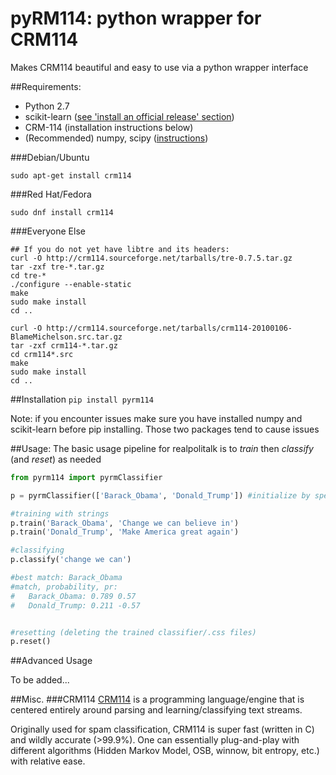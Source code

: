 # pyRM114: python wrapper for CRM114 

Makes CRM114 beautiful and easy to use via a python wrapper interface

##Requirements:
- Python 2.7
- scikit-learn ([see 'install an official release' section](http://scikit-learn.org/stable/developers/advanced_installation.html))
- CRM-114 (installation instructions below)
- (Recommended) numpy, scipy ([instructions](http://scipy.org/install.html))

###Debian/Ubuntu

`sudo apt-get install crm114`

###Red Hat/Fedora

`sudo dnf install crm114`

###Everyone Else

```
## If you do not yet have libtre and its headers:
curl -O http://crm114.sourceforge.net/tarballs/tre-0.7.5.tar.gz
tar -zxf tre-*.tar.gz
cd tre-*
./configure --enable-static
make
sudo make install
cd ..

curl -O http://crm114.sourceforge.net/tarballs/crm114-20100106-BlameMichelson.src.tar.gz
tar -zxf crm114-*.tar.gz
cd crm114*.src
make
sudo make install
cd ..
```

##Installation
`pip install pyrm114`

Note: if you encounter issues make sure you have installed numpy and scikit-learn before pip installing. Those two packages tend to cause issues

##Usage:
The basic usage pipeline for realpolitalk is to _train_ then _classify_ (and _reset_) as needed

```python
from pyrm114 import pyrmClassifier

p = pyrmClassifier(['Barack_Obama', 'Donald_Trump']) #initialize by specifying classifier categories

#training with strings
p.train('Barack_Obama', 'Change we can believe in')
p.train('Donald_Trump', 'Make America great again')

#classifying
p.classify('change we can')

#best match: Barack_Obama
#match, probability, pr:
#	Barack_Obama: 0.789 0.57
#	Donald_Trump: 0.211 -0.57


#resetting (deleting the trained classifier/.css files)
p.reset()
```
##Advanced Usage 

To be added...

##Misc.
###CRM114
[CRM114](crm114.sourceforge.net) is a programming language/engine that is centered entirely around parsing and learning/classifying text streams. 

Originally used for spam classification, CRM114 is super fast (written in C) and wildly accurate (>99.9%). One can essentially plug-and-play with different algorithms (Hidden Markov Model, OSB, winnow, bit entropy, etc.) with relative ease.


